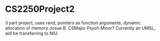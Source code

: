 # CS2250Project2
3 part project, uses rand, pointers as function arguments, dynamic allocation of memory
Josue B. 
CSMajor Psych Minor?
Currently an UMSL, will be transferring to NIU.
